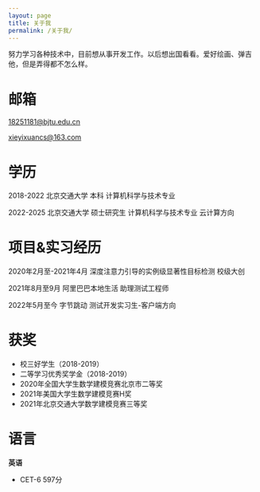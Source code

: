 ```yaml
---
layout: page
title: 关于我
permalink: /关于我/
---
```


努力学习各种技术中，目前想从事开发工作。以后想出国看看。爱好绘画、弹吉他，但是弄得都不怎么样。

# 邮箱

18251181@bjtu.edu.cn

xieyixuancs@163.com

# 学历

2018-2022 北京交通大学 本科 计算机科学与技术专业

2022-2025 北京交通大学 硕士研究生 计算机科学与技术专业 云计算方向

# 项目&实习经历

2020年2月至-2021年4月 深度注意力引导的实例级显著性目标检测 校级大创

2021年8月至9月 阿里巴巴本地生活 助理测试工程师

2022年5月至今 字节跳动 测试开发实习生-客户端方向

# 获奖

* 校三好学生（2018-2019）
* 二等学习优秀奖学金（2018-2019）
* 2020年全国大学生数学建模竞赛北京市二等奖
* 2021年美国大学生数学建模竞赛H奖
* 2021年北京交通大学数学建模竞赛三等奖

# 语言

**英语**

* CET-6 597分